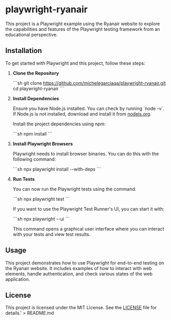 # playwright-ryanair

This project is a Playwright example using the Ryanair website to explore the capabilities and features of the Playwright testing framework from an educational perspective.

## Installation

To get started with Playwright and this project, follow these steps:

1. **Clone the Repository**

   \`\`\`sh
   git clone https://github.com/michelegarciaqa/playwright-ryanair.git
   cd playwright-ryanair
   \`\`\`

2. **Install Dependencies**

   Ensure you have Node.js installed. You can check by running \`node -v\`. If Node.js is not installed, download and install it from [nodejs.org](https://nodejs.org/).

   Install the project dependencies using npm:

   \`\`\`sh
   npm install
   \`\`\`

3. **Install Playwright Browsers**

   Playwright needs to install browser binaries. You can do this with the following command:

   \`\`\`sh
   npx playwright install --with-deps
   \`\`\`

4. **Run Tests**

   You can now run the Playwright tests using the command:

   \`\`\`sh
   npx playwright test
   \`\`\`

   If you want to use the Playwright Test Runner\'s UI, you can start it with:

   \`\`\`sh
   npx playwright --ui
   \`\`\`

   This command opens a graphical user interface where you can interact with your tests and view test results.

## Usage

This project demonstrates how to use Playwright for end-to-end testing on the Ryanair website. It includes examples of how to interact with web elements, handle authentication, and check various states of the web application.


## License

This project is licensed under the MIT License. See the [LICENSE](LICENSE) file for details.' > README.md
